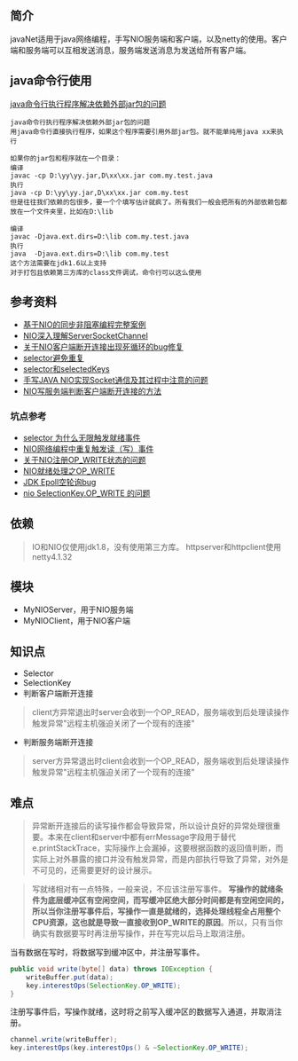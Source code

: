 ## 简介
javaNet适用于java网络编程，手写NIO服务端和客户端，以及netty的使用。客户端和服务端可以互相发送消息，服务端发送消息为发送给所有客户端。

## java命令行使用
[java命令行执行程序解决依赖外部jar包的问题](https://www.cnblogs.com/wangxiaoha/p/6296154.html)
```text
java命令行执行程序解决依赖外部jar包的问题
用java命令行直接执行程序，如果这个程序需要引用外部jar包。就不能单纯用java xx来执行

如果你的jar包和程序就在一个目录：
编译
javac -cp D:\yy\yy.jar,D\xx\xx.jar com.my.test.java
执行
java -cp D:\yy\yy.jar,D\xx\xx.jar com.my.test
但是往往我们依赖的包很多，要一个个填写估计就疯了。所有我们一般会把所有的外部依赖包都放在一个文件夹里，比如在D:\lib

编译 
javac -Djava.ext.dirs=D:\lib com.my.test.java
执行
java  -Djava.ext.dirs=D:\lib com.my.test
这个方法需要在jdk1.6以上支持
对于打包且依赖第三方库的class文件调试，命令行可以这么使用
```

## 参考资料
* [基于NIO的同步非阻塞编程完整案例](https://www.cnblogs.com/houzheng/p/9460450.html)
* [NIO深入理解ServerSocketChannel](https://blog.csdn.net/yhl_jxy/article/details/79335692)
* [关于NIO客户端断开连接出现死循环的bug修复](https://blog.csdn.net/sinat_32435535/article/details/49513703)
* [selector避免重复](https://stackoverflow.com/questions/9939989/java-nio-selector-select-returns-0-although-channels-are-ready)
* [selector和selectedKeys](https://www.cnblogs.com/drizzlewithwind/p/6676172.html)
* [手写JAVA NIO实现Socket通信及其过程中注意的问题](https://blog.csdn.net/ccityzh/article/details/76141562)
* [NIO写服务端判断客户端断开连接的方法](https://blog.csdn.net/cao478208248/article/details/41648513)

### 坑点参考
* [selector 为什么无限触发就绪事件](https://www.jianshu.com/p/6bdee8cfee90)
* [NIO网络编程中重复触发读（写）事件](https://www.cnblogs.com/xdouby/p/8942083.html)
* [关于NIO注册OP_WRITE状态的问题](https://bbs.csdn.net/topics/391817333)
* [NIO就绪处理之OP_WRITE](https://blog.csdn.net/robinjwong/article/details/41912365)
* [JDK Epoll空轮询bug](https://www.jianshu.com/p/3ec120ca46b2)
* [nio SelectionKey.OP_WRITE 的问题](https://blog.csdn.net/qq_33245923/article/details/68063342)

## 依赖
> IO和NIO仅使用jdk1.8，没有使用第三方库。
> httpserver和httpclient使用netty4.1.32

## 模块
* MyNIOServer，用于NIO服务端
* MyNIOClient，用于NIO客户端

## 知识点
* Selector
* SelectionKey
* 判断客户端断开连接
> client方异常退出时server会收到一个OP_READ，服务端收到后处理读操作触发异常"远程主机强迫关闭了一个现有的连接"
* 判断服务端断开连接
> server方异常退出时client会收到一个OP_READ，服务端收到后处理读操作触发异常"远程主机强迫关闭了一个现有的连接"


## 难点
> 异常断开连接后的读写操作都会导致异常，所以设计良好的异常处理很重要。本来在client和server中都有errMessage字段用于替代e.printStackTrace，实际操作上会漏掉，这要根据函数的返回值判断，而实际上对外暴露的接口并没有触发异常，而是内部执行导致了异常，对外是不可见的，还需要更好的设计展示。

> 写就绪相对有一点特殊，一般来说，不应该注册写事件。 **写操作的就绪条件为底层缓冲区有空闲空间，而写缓冲区绝大部分时间都是有空闲空间的，所以当你注册写事件后，写操作一直是就绪的，选择处理线程全占用整个CPU资源，这也就是导致一直接收到OP_WRITE的原因**。所以，只有当你确实有数据要写时再注册写操作，并在写完以后马上取消注册。

当有数据在写时，将数据写到缓冲区中，并注册写事件。

```java
public void write(byte[] data) throws IOException {  
    writeBuffer.put(data);  
    key.interestOps(SelectionKey.OP_WRITE);
} 
```

注册写事件后，写操作就绪，这时将之前写入缓冲区的数据写入通道，并取消注册。
```java
channel.write(writeBuffer);  
key.interestOps(key.interestOps() & ~SelectionKey.OP_WRITE);  
```